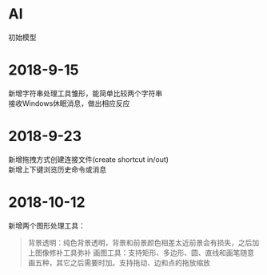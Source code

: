 AI
====
初始模型

# 2018-9-15
新增字符串处理工具雏形，能简单比较两个字符串<br/>
接收Windows休眠消息，做出相应反应

# 2018-9-23
新增拖拽方式创建连接文件(create shortcut in/out)<br/>
新增上下键浏览历史命令或消息

# 2018-10-12
新增两个图形处理工具：<br/>
>背景透明：纯色背景透明，背景和前景颜色相差太近前景会有损失，之后加上图像修补工具弥补
>画图工具：支持矩形、多边形、圆、直线和画笔随意画五种，其它之后需要时加。支持拖动、边和点的拖放缩放

